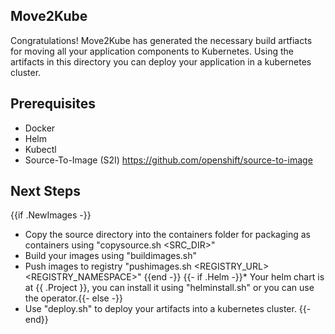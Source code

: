 Move2Kube
---------
Congratulations! Move2Kube has generated the necessary build artfiacts for moving all your application components to Kubernetes. Using the artifacts in this directory you can deploy your application in a kubernetes cluster.

Prerequisites
-------------
* Docker
* Helm
* Kubectl
* Source-To-Image (S2I) https://github.com/openshift/source-to-image

Next Steps
----------
{{if .NewImages -}}
* Copy the source directory into the containers folder for packaging as containers using "copysource.sh <SRC_DIR>"
* Build your images using "buildimages.sh"
* Push images to registry "pushimages.sh <REGISTRY_URL> <REGISTRY_NAMESPACE>"
{{end -}}
{{- if .Helm -}}* Your helm chart is at {{ .Project }}, you can install it using "helminstall.sh" or you can use the operator.{{- else -}}
* Use "deploy.sh" to deploy your artifacts into a kubernetes cluster.
{{- end}}
